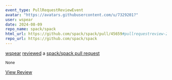 ```yaml
---
event_type: PullRequestReviewEvent
avatar: "https://avatars.githubusercontent.com/u/7329201?"
user: wspear
date: 2024-08-09
repo_name: spack/spack
html_url: https://github.com/spack/spack/pull/45659#pullrequestreview-2231227425
repo_url: https://github.com/spack/spack
---
```


<a href='https://github.com/wspear' target='_blank'>wspear</a> <a href='https://github.com/spack/spack/pull/45659#pullrequestreview-2231227425' target='_blank'>reviewed</a> a <a href='https://github.com/spack/spack/pull/45659' target='_blank'>spack/spack pull request</a>

<small>None</small>

<a href='https://github.com/spack/spack/pull/45659#pullrequestreview-2231227425' target='_blank'>View Review</a>